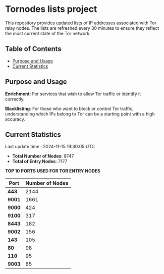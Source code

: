 # Tornodes lists project

This repository provides updated lists of IP addresses associated with Tor relay nodes. The lists are refreshed every 30 minutes to ensure they reflect the most current state of the Tor network.

## Table of Contents

- [Purpose and Usage](#purpose-and-usage)
- [Current Statistics](#current-statistics)


## Purpose and Usage

**Enrichment**: For services that wish to allow Tor traffic or identify it correctly.

**Blacklisting**: For those who want to block or control Tor traffic, understanding which IPs belong to Tor can be a starting point with a high accuracy.

## Current Statistics

Last update time : 2024-11-15 19:30:05 UTC

- **Total Number of Nodes**: 8747
- **Total of Entry Nodes**: 7177

**TOP 10 PORTS USED FOR TOR ENTRY NODES**

| **Port** | **Number of Nodes** |
|------|-----------------|
| **443**   | 2144  |
| **9001**   | 1661  |
| **9000**   | 424  |
| **9100**   | 317  |
| **8443**   | 182  |
| **9002**   | 156  |
| **143**   | 105  |
| **80**   | 98  |
| **110**   | 95  |
| **9003**   | 85  |

